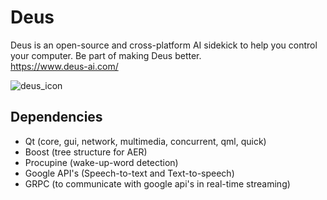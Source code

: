 # Deus
Deus is an open-source and cross-platform AI sidekick to help you control your computer. Be part of making Deus better.  
https://www.deus-ai.com/   

![deus_icon](https://user-images.githubusercontent.com/16375940/71779837-d8761680-2fc2-11ea-98f3-62889afadda2.png)

## Dependencies

- Qt (core, gui, network, multimedia, concurrent, qml, quick)
- Boost (tree structure for AER)
- Procupine (wake-up-word detection)
- Google API's (Speech-to-text and Text-to-speech)
- GRPC (to communicate with google api's in real-time streaming)
